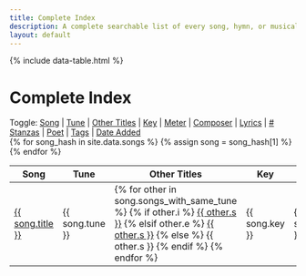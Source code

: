 ```yaml
---
title: Complete Index
description: A complete searchable list of every song, hymn, or musical work provided without restriction on this site. Click on a song to view or download the full sheet music, or listen to the audio playback.
layout: default
---
```


{% include data-table.html %}

# Complete Index

<div id='toggle-vis-panel'>
Toggle:
<a class="toggle-vis" data-column="0" href="#">Song</a> |
<a class="toggle-vis" data-column="1" href="#">Tune</a> |
<a class="toggle-vis off" data-column="2" href="#">Other Titles</a> |
<a class="toggle-vis off" data-column="3" href="#">Key</a> |
<a class="toggle-vis off" data-column="4" href="#">Meter</a> |
<a class="toggle-vis off" data-column="5" href="#">Composer</a> |
<a class="toggle-vis" data-column="6" href="#">Lyrics</a> |
<a class="toggle-vis off" data-column="7" href="#"># Stanzas</a> |
<a class="toggle-vis off" data-column="8" href="#">Poet</a> |
<a class="toggle-vis" data-column="9" href="#">Tags</a> |
<a class="toggle-vis" data-column="10" href="#">Date Added</a>
</div>

<table id='song-table' cellspacing='0' width='100%'><thead>
<th>Song</th>
<th>Tune</th>
<th>Other Titles</th>
<th>Key</th>
<th>Meter</th>
<th>Composer</th>
<th>Lyrics</th>
<th>#</th>
<th>Poet</th>
<th>Tags</th>
<th>Added</th>
</thead>
{% for song_hash in site.data.songs %}
{% assign song = song_hash[1] %}
<tr>
  <td class='hymn-name-box'><a href="{{ site.baseurl }}/listing/{{ song.song_file }}.html">{{ song.title }}</a></td>
  <td class='tune-box'>{{ song.tune }}</td>
  <td class='same-tune-box'>
    {% for other in song.songs_with_same_tune %}
      {% if other.i %}
        <span class="internal"><a href="{{ site.baseurl }}/listing/{{ other.i }}.html">{{ other.s }}</a></span>
      {% elsif other.e %}
        <span class="external"><a class="external" target="_blank" href="{{ other.e }}">{{ other.s }}</a></span>
      {% else %}
        <span class="nolink">{{ other.s }}</span>
      {% endif %}
    {% endfor %}
  </td>
  <td class='key-box'>{{ song.key }}</td>
  <td class='meter-box'>{{ song.meter }}</td>
  <td class='composer-box'>{{ song.composer }}</td>
  <td class='lyric-box'><div>{{ song.lyrics }}</div></td>
  <td class='stanzas-box'>{{ song.stanza_count }}</td>
  <td class='poet-box'>{{ song.poet }}</td>
  <td class='tags-box'><div>
    {% for tag in song.tags %}
      <a class="taglink" href="#">{{ tag }}</a>
    {% endfor %}
  </div></td>
  <td class='date-added-box'>{{ song.date_added }}</td>
</tr>
{% endfor %}
</table>
